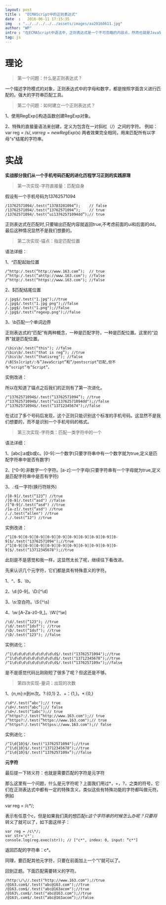 ```yaml
---
layout: post
title :  "ECMAScript中的正则表达式"
date  :   2016-06-11 17:15:35
img   : "../../../../../assets/images/aa20160611.jpg"
author: "WP"
intro : "在ECMAScript中语法中，正则表达式是一个不可忽略的内容点，然而也就是JavaScript重要的语法内容之一，这篇文章我们来聊聊JavaScript中的正则部分。"
tag: js
---
```





# 理论
> 第一个问题：什么是正则表达式？

  一个描述字符模式的对象，正则表达式中的字母和数字，都是按照字面含义进行匹配的。强大的字符串匹配工具。
  
  
> 第二个问题：如何建立一个正则表达式？

1、使用RegExp()构造函数创建RegExp对象。

2、特殊的直接量语法来创建，定义为包含在一对斜杠（/）之间的字符。
例如：var reg = /s$/ , var reg = new RegExp(s$)
两者效果完全相同，用来匹配所有以字母“s”结尾的字符串。

# 实战
<b class="error">实战部分我们从一个手机号码匹配的进化历程学习正则的实践原理</b>

> 第一次实现-字符直接量：匹配自身

假设有一个手机号码为13762571094

	/13762571094/.test(“13783281094”);    // false
	/13762571094/.test(“13762571094”);    // true
	/13762571094/.test(“ui13762571094dd”);// true

正则表达式在匹配时,只要输出匹配内容就返回true,不考虑前面的ui和后面的dd。最后这种情况显然不是我们想要的。


> 第二次实现-锚点：指定匹配位置

语法详细：

1、^匹配起始位置

	/^http:/.test(“http://www.163.com”);  // true
	/^http:/.test(“ahttp://www.163.com"); //false
	/^http:/.test(“https://www.163.com"); //false

2、$匹配结尾位置

	/.jpg$/.test("1.jpg");//true
	/.jpg$/.test("1.jpg png");//false
	/.jpg$/.test("1.png");//false
	/.jpg$/.test(“regexp.png");//false

3、\b匹配一个单词边界

正则表达式的“匹配”有两种概念，一种是匹配字符，一种是匹配位置。这里的“边界”就是匹配位置。

	/\bis\b/.test(“this"); //false
	/\bis\b/.test("that is reg”); //true
	/\bis\b/.test(“thatisreg"); //false
	/\B[Ss]cript/:与”JavaScript”和”/postscript”匹配,但不与”script”与”Script”。

实例改进：

所以在知道了锚点之后我们的正则有了第一次进化。

	/^13762571094$/.test(“13762571094”); //true
	/^13762571094$/.test(“ui13762571094dd");//false
	/^13762571094$/.test(“13712345674");//false
	
在试过了多个号码后发现，这个正则只能识别这个标准的手机号码。这显然不是我们想要的，而不是识别一个手机号码的格式。


> 第三次实现-字符类：匹配一类字符中的一个

语法详细：

1、[abc]:a或b或c。[0-9]:一个数字(只要字符串中有一个数字就为true,定义是匹配字符串中是否有数字)

2、[^0-9]:非数字一个字符。[a-z]:一个字母(只要字符串有一个字母就为true,定义是匹配字符串中是否有字符)

3、.:任一字符(换行符除外)

	/[0-9]/.test(“123”) //true
	/[0-9]/.test(“asd") //false
	/[^0-9]/.test(“asd") //true
	/[a-z]/.test(“asd") //true
	/./.test(“allen") //true
	/./.test(“12") //true

实例改进：

	/^1[0-9][0-9][0-9][0-9][0-9][0-9][0-9][0-9][0-9][0-9]$/.test("13762571094");//true
	/^1[0-9][0-9][0-9][0-9][0-9][0-9][0-9][0-9][0-9][0-9]$/.test(“13712345678");//true

此刻是不是感觉和我一样，这显然太长了呢，继续往下看改进。

先来认识几个元字符，它们都是具有特殊意义的字符。

1、^、$、\b。

2、\d:[0-9]。\D:[^\d]

3、\s:空白符。\S:[^\s]

4、\w:[A-Za-z0-9_]。\W:[^\w]

	/\d/.test(“123"); //true
	/\d/.test(“1dsf"); //true
	/\D/.test(“1dsf"); //true
	/\D/.test(“123"); //false

实例进化：

	/^1\d\d\d\d\d\d\d\d\d\d$/.test("13762571094");//true
	/^1\d\d\d\d\d\d\d\d\d\d$/.test("13712345678");//true
	/^1\d\d\d\d\d\d\d\d\d\d$/.test(“1376257109x");//false

是不是感觉代码比刚刚短了很多了呢？但这还是不够。

> 第四次实现-量词：出现的次数

1、{n,m}:n到m次。?:{0,1}
2、+：{1,}。*:{0,}

	/\d*/.test(“abc");// true
	/\d+/.test(“abc”);// false
	/\d+/.test(“1abc");// true
	/^https?:/.test(“http://www.163.com");// true
	/^https?:/.test(“https://www.163.com");// true
	/^https?:/.test(“httpss://www.163.com");// false

实例进化：

	/^1\d{10}$/.test("13762571094");//true
	/^1\d{10}$/.test("13712345678");//true
	/^1\d{10}$/.test(“1376257109x”);//false
	
<b class="error">元字符</b>

最后提一下转义符：也就是需要匹配的字符是元字符

那么这里有一个问题，什么是元字符呢？上面我们用过*，+，?，之类的符号，它们在正测表达式中都有一定的特殊含义，类似这些有特殊功能的字符都叫做元符。例如

var reg = /c*/;

表示有任意个c，但是如果我们真的想匹配c*这个字符串的时候怎么办呢？只要将*转义了就可以了，如下面这样子：

	var reg = /c\*/;
	var str='c*';
	console.log(reg.exec(str)); // ["c*", index: 0, input: “c*"]
	
返回匹配的字符串：c*。

同理，要匹配其他元字符，只要在前面加上一个“\”就可以了。

回到正题。下面匹配需要转义的字符。

	/http:\/\//.test("http://www.163.com");//true
	/@163.com$/.test("abc@163.com");//true
	/@163.com$/.test("abc@163acom");//true
	/@163\.com$/.test("abc@163.com");//true
	/@163\.com$/.test(“abc@163acom”);//false






